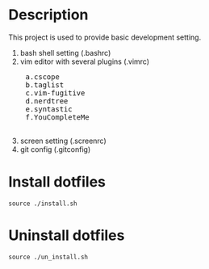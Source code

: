 # Description
 This project is used to provide basic development setting.
 1. bash shell setting (.bashrc)
 2. vim editor with several plugins (.vimrc) 
 <pre>
	a.cscope
	b.taglist
	c.vim-fugitive
	d.nerdtree
	e.syntastic
	f.YouCompleteMe
 </pre>
 3. screen setting (.screenrc)
 4. git config  (.gitconfig)

# Install dotfiles
<pre><code>source ./install.sh
</code></pre>

# Uninstall dotfiles
<pre><code>source ./un_install.sh
</code></pre>

